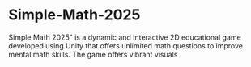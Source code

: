 # Simple-Math-2025
Simple Math 2025" is a dynamic and interactive 2D educational game developed using Unity that offers unlimited math questions to improve mental math skills. The game offers vibrant visuals
